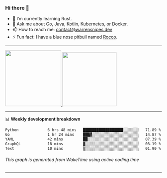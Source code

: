 ### Hi there 👋

- 🌱 I’m currently learning Rust.
- 💬 Ask me about Go, Java, Kotlin, Kubernetes, or Docker.
- 📫 How to reach me: contact@warrensnipes.dev
- ⚡ Fun fact: I have a blue nose pitbull named [Rocco](https://i.imgur.com/iLsSCKu.jpg).

-------


<a href="https://github.com/LockedThread/LockedThread">
  <img height="180em" src="https://github-readme-stats.vercel.app/api?username=LockedThread&theme=transparent&bg_color=00000000&show_icons=true&count_private=true" />
  <img height="174em" src="https://github-readme-stats.vercel.app/api/top-langs?username=LockedThread&theme=transparent&layout=compact&hide_progress=true&bg_color=00000000" />
  </a>

-------

📊 **Weekly development breakdown**
<!--START_SECTION:waka-->

```txt
Python             6 hrs 48 mins   ██████████████████░░░░░░░   71.89 %
Go                 1 hr 24 mins    ███▓░░░░░░░░░░░░░░░░░░░░░   14.87 %
YAML               42 mins         ██░░░░░░░░░░░░░░░░░░░░░░░   07.39 %
GraphQL            18 mins         ▓░░░░░░░░░░░░░░░░░░░░░░░░   03.19 %
Text               10 mins         ▒░░░░░░░░░░░░░░░░░░░░░░░░   01.90 %
```

<!--END_SECTION:waka-->
###### *This graph is generated from WakeTime using active coding time*
-------
